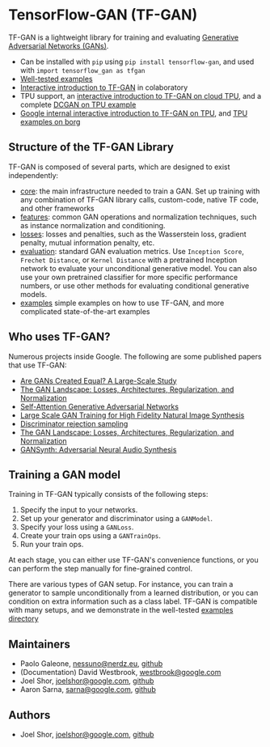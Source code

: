 # TensorFlow-GAN (TF-GAN)

TF-GAN is a lightweight library for training and evaluating [Generative
Adversarial Networks (GANs)](https://arxiv.org/abs/1406.2661).


* Can be installed with `pip` using `pip install tensorflow-gan`, and used
with `import tensorflow_gan as tfgan`
* [Well-tested examples](https://github.com/tensorflow/gan/examples/)
* [Interactive introduction to TF-GAN](https://github.com/tensorflow/gan) in colaboratory
* TPU support, an [interactive introduction to TF-GAN on cloud TPU](https://github.com/tensorflow/gan/examples/colab_notebooks/tfgan_on_tpus.ipynb), and a complete [DCGAN on TPU example](https://github.com/tensorflow/gan/)
* [Google internal interactive introduction to TF-GAN on TPU](https://github.com/tensorflow/gan), and [TPU examples on borg](https://github.com/tensorflow/gan/google/examples/mnist_estimator_tpu/)

## Structure of the TF-GAN Library

TF-GAN is composed of several parts, which are designed to exist independently:

*   [core](https://github.com/tensorflow/gan/python/train.py):
    the main infrastructure needed to train a GAN. Set up training with
    any combination of TF-GAN library calls, custom-code, native TF code, and other frameworks
*   [features](https://github.com/tensorflow/gan/python/features/):
    common GAN operations and
    normalization techniques, such as instance normalization and conditioning.
*   [losses](https://github.com/tensorflow/gan/python/losses/):
    losses and
    penalties, such as the Wasserstein loss, gradient penalty, mutual
    information penalty, etc.
*   [evaluation](https://github.com/tensorflow/gan/python/eval/):
    standard GAN evaluation metrics.
    Use `Inception Score`, `Frechet Distance`, or `Kernel Distance` with a
    pretrained Inception network to evaluate your unconditional generative
    model. You can also use your own pretrained classifier for more specific
    performance numbers, or use other methods for evaluating conditional
    generative models.
*   [examples](https://github.com/tensorflow/gan/)
    simple examples on how to use TF-GAN, and more complicated state-of-the-art examples

## Who uses TF-GAN?

Numerous projects inside Google. The following are some published papers that use TF-GAN:

* [Are GANs Created Equal? A Large-Scale Study](https://arxiv.org/abs/1711.10337)
* [The GAN Landscape: Losses, Architectures, Regularization, and Normalization](https://arxiv.org/abs/1807.04720)
* [Self-Attention Generative Adversarial Networks](https://arxiv.org/abs/1805.08318)
* [Large Scale GAN Training for High Fidelity Natural Image Synthesis](https://arxiv.org/abs/1809.11096)
* [Discriminator rejection sampling](https://arxiv.org/abs/1810.06758)
* [The GAN Landscape: Losses, Architectures, Regularization, and Normalization](https://arxiv.org/abs/1807.04720)
* [GANSynth: Adversarial Neural Audio Synthesis](https://arxiv.org/abs/1902.08710)

## Training a GAN model

Training in TF-GAN typically consists of the following steps:

1. Specify the input to your networks.
1. Set up your generator and discriminator using a `GANModel`.
1. Specify your loss using a `GANLoss`.
1. Create your train ops using a `GANTrainOps`.
1. Run your train ops.

At each stage, you can either use TF-GAN's convenience functions, or you can
perform the step manually for fine-grained control.

There are various types of GAN setup. For instance, you can train a generator
to sample unconditionally from a learned distribution, or you can condition on
extra information such as a class label. TF-GAN is compatible with many setups,
and we demonstrate in the well-tested [examples directory](https://github.com/tensorflow/gan/examples/)


## Maintainers

* Paolo Galeone, nessuno@nerdz.eu, [github](https://github.com/galeone)
* (Documentation) David Westbrook, westbrook@google.com
* Joel Shor, joelshor@google.com, [github](https://github.com/joel-shor)
* Aaron Sarna, sarna@google.com, [github](https://githun.com/aaronsarna)

## Authors
* Joel Shor, joelshor@google.com, [github](https://github.com/joel-shor)
